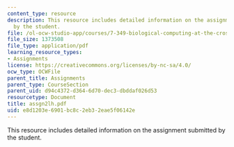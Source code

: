 ```yaml
---
content_type: resource
description: This resource includes detailed information on the assignment submitted
  by the student.
file: /ol-ocw-studio-app/courses/7-349-biological-computing-at-the-crossroads-of-engineering-and-science-spring-2005/e8d1203e6901bc8c2eb32eae5f06142e_assgn2lh.pdf
file_size: 1373508
file_type: application/pdf
learning_resource_types:
- Assignments
license: https://creativecommons.org/licenses/by-nc-sa/4.0/
ocw_type: OCWFile
parent_title: Assignments
parent_type: CourseSection
parent_uid: d94c4372-d364-6d70-dec3-dbddaf026d53
resourcetype: Document
title: assgn2lh.pdf
uid: e8d1203e-6901-bc8c-2eb3-2eae5f06142e
---
```

This resource includes detailed information on the assignment submitted by the student.